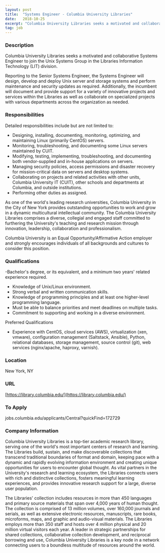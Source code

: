 ```yaml
---
layout: post
title:  "Systems Engineer - Columbia University Libraries"
date:   2018-10-25
excerpt: "Columbia University Libraries seeks a motivated and collaborative Systems Engineer to join the Unix Systems Group in the Libraries Information Technology (LIT) division. Reporting to the Senior Systems Engineer, the Systems Engineer will design, develop and deploy Unix server and storage systems and perform maintenance and security updates as required...."
tag: job
---
```


### Description   

Columbia University Libraries seeks a motivated and collaborative Systems Engineer to join the Unix Systems Group in the Libraries Information Technology (LIT) division. 

Reporting to the Senior Systems Engineer, the Systems Engineer will design, develop and deploy Unix server and storage systems and perform maintenance and security updates as required. Additionally, the incumbent will document and provide support for a variety of innovative projects and services within the Libraries as well as collaborate on specialized projects with various departments across the organization as needed. 


### Responsibilities   

Detailed responsibilities include but are not limited to: 
- Designing, installing, documenting, monitoring, optimizing, and maintaining Linux (primarily CentOS) servers. 
- Monitoring, troubleshooting, and documenting some Linux servers maintained by CUIT. 
- Modifying, testing, implementing, troubleshooting, and documenting both vendor-supplied and in-house applications on servers. 
- Managing security policies, access permissions and disaster recovery for mission-critical data on servers and desktop systems. 
- Collaborating on projects and related activities with other units, Columbia University IT (CUIT), other schools and departments at Columbia, and outside institutions. 
- Performing other duties as assigned. 

As one of the world's leading research universities, Columbia University in the City of New York provides outstanding opportunities to work and grow in a dynamic multicultural intellectual community. The Columbia University Libraries comprises a diverse, collegial and engaged staff committed to furthering the University's teaching and research mission through innovation, leadership, collaboration and professionalism. 

Columbia University is an Equal Opportunity/Affirmative Action employer and strongly encourages individuals of all backgrounds and cultures to consider this position.  


### Qualifications   

 -Bachelor's degree, or its equivalent, and a minimum two years' related experience required.  
- Knowledge of Unix/Linux environment. 
- Strong verbal and written communication skills. 
- Knowledge of programming principles and at least one higher-level programming language. 
- Must be able to balance priorities and meet deadlines on multiple tasks. 
- Commitment to supporting and working in a diverse environment.  

Preferred Qualifications
- Experience with CentOS, cloud services (AWS), virtualization (xen, vmware), configuration management (Saltstack, Ansible), Python, relational databases, storage management, source control (git), web services (nginx/apache, haproxy, varnish).  




### Location   

New York, NY


### URL   

[https://library.columbia.edu/](https://library.columbia.edu/)

### To Apply   

jobs.columbia.edu/applicants/Central?quickFind=172729  


### Company Information   

Columbia University Libraries is a top-tier academic research library, serving one of the world's most important centers of research and learning. The Libraries build, sustain, and make discoverable collections that transcend traditional boundaries of format and domain, keeping pace with a dynamic and rapidly evolving information environment and creating unique opportunities for users to encounter global thought. As vital partners in the University's research and learning ecosystem, the Libraries connects users with rich and distinctive collections, fosters meaningful learning experiences, and provides innovative research support for a large, diverse user population.

The Libraries' collection includes resources in more than 450 languages and primary source materials that span over 4,000 years of human thought. The collection is comprised of 13 million volumes, over 160,000 journals and serials, as well as extensive electronic resources, manuscripts, rare books, microforms, maps, and graphic and audio-visual materials. The Libraries employs more than 350 staff and hosts over 4 million physical and 20 million virtual visitors each year. A leader in strategic partnerships for shared collections, collaborative collection development, and reciprocal borrowing and use, Columbia University Libraries is a key node in a network connecting users to a boundless multitude of resources around the world.



